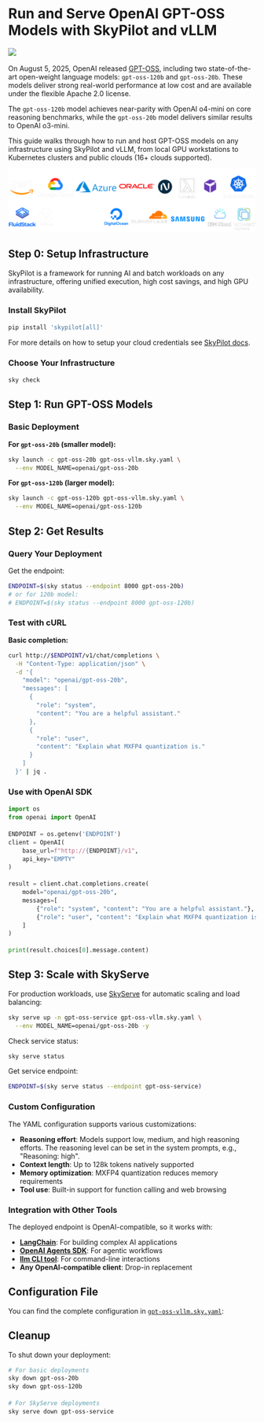 # Run and Serve OpenAI GPT-OSS Models with SkyPilot and vLLM

![](https://i.imgur.com/Lxa6g0B.png)

On August 5, 2025, OpenAI released [GPT-OSS](https://openai.com/open-models/), including two state-of-the-art open-weight language models: `gpt-oss-120b` and `gpt-oss-20b`. These models deliver strong real-world performance at low cost and are available under the flexible Apache 2.0 license.

The `gpt-oss-120b` model achieves near-parity with OpenAI o4-mini on core reasoning benchmarks, while the `gpt-oss-20b` model delivers similar results to OpenAI o3-mini.

This guide walks through how to run and host GPT-OSS models on any infrastructure using SkyPilot and vLLM, from local GPU workstations to Kubernetes clusters and public clouds (16+ clouds supported).

![Cloud Logos](https://raw.githubusercontent.com/skypilot-org/skypilot/master/docs/source/images/cloud-logos-dark.png)

## Step 0: Setup Infrastructure

SkyPilot is a framework for running AI and batch workloads on any infrastructure, offering unified execution, high cost savings, and high GPU availability.

### Install SkyPilot

```bash
pip install 'skypilot[all]'
```
For more details on how to setup your cloud credentials see [SkyPilot docs](https://docs.skypilot.co).

### Choose Your Infrastructure

```bash
sky check
```

## Step 1: Run GPT-OSS Models

### Basic Deployment

**For `gpt-oss-20b` (smaller model):**
```bash
sky launch -c gpt-oss-20b gpt-oss-vllm.sky.yaml \
  --env MODEL_NAME=openai/gpt-oss-20b
```

**For `gpt-oss-120b` (larger model):**
```bash
sky launch -c gpt-oss-120b gpt-oss-vllm.sky.yaml \
  --env MODEL_NAME=openai/gpt-oss-120b
```

## Step 2: Get Results

### Query Your Deployment

Get the endpoint:
```bash
ENDPOINT=$(sky status --endpoint 8000 gpt-oss-20b)
# or for 120b model:
# ENDPOINT=$(sky status --endpoint 8000 gpt-oss-120b)
```

### Test with cURL

**Basic completion:**
```bash
curl http://$ENDPOINT/v1/chat/completions \
  -H "Content-Type: application/json" \
  -d '{
    "model": "openai/gpt-oss-20b",
    "messages": [
      {
        "role": "system",
        "content": "You are a helpful assistant."
      },
      {
        "role": "user", 
        "content": "Explain what MXFP4 quantization is."
      }
    ]
  }' | jq .
```

### Use with OpenAI SDK

```python
import os
from openai import OpenAI
 
ENDPOINT = os.getenv('ENDPOINT')
client = OpenAI(
    base_url=f"http://{ENDPOINT}/v1",
    api_key="EMPTY"
)
 
result = client.chat.completions.create(
    model="openai/gpt-oss-20b",
    messages=[
        {"role": "system", "content": "You are a helpful assistant."},
        {"role": "user", "content": "Explain what MXFP4 quantization is."}
    ]
)
 
print(result.choices[0].message.content)
```

## Step 3: Scale with SkyServe

For production workloads, use [SkyServe](https://docs.skypilot.co/en/latest/serving/sky-serve.html) for automatic scaling and load balancing:

```bash
sky serve up -n gpt-oss-service gpt-oss-vllm.sky.yaml \
  --env MODEL_NAME=openai/gpt-oss-20b -y
```

Check service status:
```bash
sky serve status
```

Get service endpoint:
```bash
ENDPOINT=$(sky serve status --endpoint gpt-oss-service)
```

### Custom Configuration

The YAML configuration supports various customizations:

- **Reasoning effort**: Models support low, medium, and high reasoning efforts. The reasoning level can be set in the system prompts, e.g., "Reasoning: high".
- **Context length**: Up to 128k tokens natively supported  
- **Memory optimization**: MXFP4 quantization reduces memory requirements
- **Tool use**: Built-in support for function calling and web browsing

### Integration with Other Tools

The deployed endpoint is OpenAI-compatible, so it works with:
- [**LangChain**](https://www.langchain.com/): For building complex AI applications
- [**OpenAI Agents SDK**](https://openai.github.io/openai-agents-python/): For agentic workflows
- [**llm CLI tool**](https://github.com/simonw/llm): For command-line interactions
- **Any OpenAI-compatible client**: Drop-in replacement

## Configuration File

You can find the complete configuration in [`gpt-oss-vllm.sky.yaml`](./gpt-oss-vllm.sky.yaml):

## Cleanup

To shut down your deployment:

```bash
# For basic deployments
sky down gpt-oss-20b
sky down gpt-oss-120b

# For SkyServe deployments  
sky serve down gpt-oss-service
```
